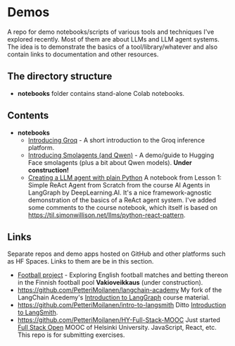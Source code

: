 # Demos
A repo for demo notebooks/scripts of various tools and techniques I've explored recently. Most of them are about LLMs and LLM agent systems. The idea is to demonstrate the basics of a tool/library/whatever and also contain links to documentation and other resources.

## The directory structure
- **notebooks** folder contains stand-alone Colab notebooks.

## Contents

- **notebooks**
    - [Introducing Groq](notebooks/Groq_demo.ipynb) - A short introduction to the Groq inference platform.
    - [Introducing Smolagents (and Qwen)](notebooks/smolagents_demo.ipynb) - A demo/guide to Hugging Face smolagents (plus a bit about Qwen models). **Under construction!**
    - [Creating a LLM agent with plain Python](notebooks/LLM_agent_with_plain_Python.ipynb) A notebook from Lesson 1: Simple ReAct Agent from Scratch from the course AI Agents in LangGraph by DeepLearning.AI. It's a nice framework-agnostic demonstration of the basics of a ReAct agent system. I've added some comments to the course notebook, which itself is based on https://til.simonwillison.net/llms/python-react-pattern.

## Links

Separate repos and demo apps hosted on GitHub and other platforms such as HF Spaces. Links to them are be in this section.

- [Football project](https://github.com/PetteriMoilanen/FootieProject) - Exploring English football matches and betting thereon in the Finnish football pool **Vakioveikkaus** (under construction).
- https://github.com/PetteriMoilanen/langchain-academy My fork of the LangChain Acedemy's [Introduction to LangGraph](https://academy.langchain.com/courses/take/intro-to-langgraph/lessons/58238107-course-overview) course material.
- https://github.com/PetteriMoilanen/intro-to-langsmith Ditto [Introduction to LangSmith](https://academy.langchain.com/courses/take/intro-to-langsmith/lessons/60631027-course-overview).
- https://github.com/PetteriMoilanen/HY-Full-Stack-MOOC Just started [Full Stack Open](https://fullstackopen.com/) MOOC of Helsinki University. JavaScript, React, etc. This repo is for submitting exercises.
